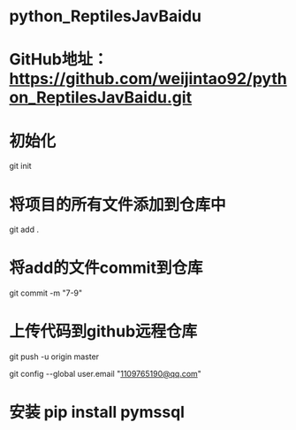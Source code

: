 # python_ReptilesJavBaidu
# GitHub地址：https://github.com/weijintao92/python_ReptilesJavBaidu.git

# 初始化 
git init
# 将项目的所有文件添加到仓库中
git add .
# 将add的文件commit到仓库
git commit -m "7-9"
# 上传代码到github远程仓库
git push -u origin master

git config --global user.email "1109765190@qq.com"


# 安装   pip install pymssql

